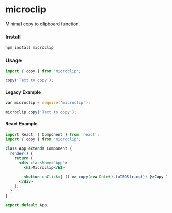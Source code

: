 # microclip

Minimal copy to clipboard function.


### Install

```bash
npm install microclip
```


### Usage

```js
import { copy } from 'microclip';

copy('Text to copy');
```

#### Legacy Example

```js
var microclip = require('microclip');

microclip.copy('Text to copy');
```

#### React Example
```jsx
import React, { Component } from 'react';
import { copy } from 'microclip';

class App extends Component {
  render() {
    return (
      <div className="App">
        <h2>Microclip</h2>

        <button onClick={ () => copy(new Date().toISOString()) }>Copy ISO Date</button>
      </div>
    );
  }
}

export default App;
```
